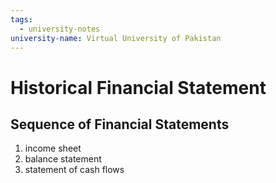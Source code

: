 ```yaml
---
tags:
  - university-notes
university-name: Virtual University of Pakistan
---
```


# Historical Financial Statement
## Sequence of Financial Statements
1. income sheet
 2. balance statement  
 3. statement of cash flows
